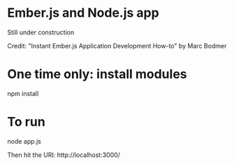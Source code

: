 # Ember.js and Node.js app
Still under construction

Credit:
"Instant Ember.js Application Development How-to" by Marc Bodmer 

# One time only: install modules

 npm install


# To run

 node app.js

Then hit the URI:  http://localhost:3000/

